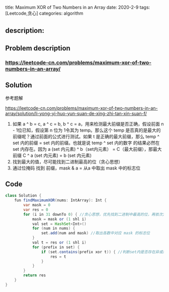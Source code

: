 title:  Maximum XOR of Two Numbers in an Array
date: 2020-2-9
tags: [Leetcode,贪心]
categories: algorithm

description: 　　
---

## Problem description

  ### https://leetcode-cn.com/problems/maximum-xor-of-two-numbers-in-an-array/


## Solution

参考题解

https://leetcode-cn.com/problems/maximum-xor-of-two-numbers-in-an-array/solution/li-yong-yi-huo-yun-suan-de-xing-zhi-tan-xin-suan-f/

1. 如果 a ^ b = c, a ^ c = b, b ^ c = a，用来检测最大前缀是否正确，假设前面 n - 1位已知，假设第 n 位为 1令其为 temp。那么这个 temp 是否真的是最大的前缀呢？通过前面的公式进行测试。如果 t 是正确的最大前缀，那么 temp  ^ set 内的前缀 = set 内的前缀。也就是说 temp ^ set 内的数字 的结果必然在 set 内存在。因为 a (set 内元素) ^ b（set内元素） = C（最大前缀），那最大前缀 C ^ a (set 内元素) = b (set 内元素)
2. 找到最大的值，尽可能找到二进制最高的位（贪心思想）
3. 通过位掩码 找到 前缀，mask & a = 从a 中取出 mask 中的标志位

## Code

```java
class Solution {
    fun findMaximumXOR(nums: IntArray): Int {
        var mask = 0
        var res = 0
        for (i in 31 downTo 0) { //贪心思想，优先找到二进制中最高的位，再依次定下依次低位
            mask = mask or (1 shl i)
            val set = HashSet<Int>()
            for (num in nums) {
                set.add(num and mask) //取出各数中对应 mask 的标志位
            }
            val t = res or (1 shl i)
            for (prefix in set) {
                if (set.contains(prefix xor t)) { //判断set内是否存在异或结果
                    res = t
                }
            }
        }
        return res
    }
}
```